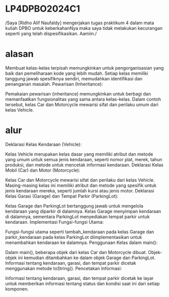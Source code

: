 # LP4DPBO2024C1

/Saya [Ridho Alif Naufaldy] mengerjakan tugas praktikum 4 dalam mata kuliah DPBO untuk keberkahanNya maka saya tidak melakukan kecurangan seperti yang telah dispesifikasikan. Aamiin./

# alasan
Membuat kelas-kelas terpisah memungkinkan untuk pengorganisasian yang baik dan pemeliharaan kode yang lebih mudah. Setiap kelas memiliki tanggung jawab spesifiknya sendiri, memudahkan identifikasi dan penanganan masalah.
Pewarisan (Inheritance):

Pemakaian pewarisan (inheritance) memungkinkan untuk berbagi dan memanfaatkan fungsionalitas yang sama antara kelas-kelas. Dalam contoh tersebut, kelas Car dan Motorcycle mewarisi sifat dan perilaku umum dari kelas Vehicle.

# alur
Deklarasi Kelas Kendaraan (Vehicle):

Kelas Vehicle merupakan kelas dasar yang memiliki atribut dan metode yang umum untuk semua jenis kendaraan, seperti nomor plat, merek, tahun produksi, dan metode untuk mencetak informasi kendaraan.
Deklarasi Kelas Mobil (Car) dan Motor (Motorcycle):

Kelas Car dan Motorcycle mewarisi sifat dan perilaku dari kelas Vehicle. Masing-masing kelas ini memiliki atribut dan metode yang spesifik untuk jenis kendaraan mereka, seperti jumlah kursi atau jenis motor.
Deklarasi Kelas Garasi (Garage) dan Tempat Parkir (ParkingLot):

Kelas Garage dan ParkingLot bertanggung jawab untuk mengelola kendaraan yang diparkir di dalamnya. Kelas Garage menyimpan kendaraan di dalamnya, sementara ParkingLot menyediakan tempat parkir untuk kendaraan.
Implementasi Fungsi-fungsi Utama:

Fungsi-fungsi utama seperti tambah_kendaraan pada kelas Garage dan parkir_kendaraan pada kelas ParkingLot diimplementasikan untuk menambahkan kendaraan ke dalamnya.
Penggunaan Kelas dalam main():

Dalam main(), beberapa objek dari kelas Car dan Motorcycle dibuat.
Objek-objek ini kemudian ditambahkan ke dalam objek Garage dan ParkingLot.
Informasi tentang kendaraan, garasi, dan tempat parkir dicetak menggunakan metode toString().
Pencetakan Informasi:

Informasi tentang kendaraan, garasi, dan tempat parkir dicetak ke layar untuk memberikan informasi tentang status dan kondisi saat ini dari setiap komponen.

